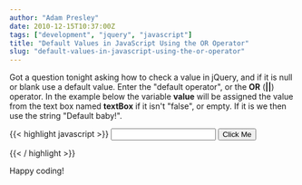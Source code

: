 ```yaml
---
author: "Adam Presley"
date: 2010-12-15T10:37:00Z
tags: ["development", "jquery", "javascript"]
title: "Default Values in JavaScript Using the OR Operator"
slug: "default-values-in-javascript-using-the-or-operator"
---
```


Got a question tonight asking how to check a value in jQuery, and if it
is null or blank use a default value. Enter the "default operator", or
the **OR** (**||**) operator. In the example below the variable
**value** will be assigned the value from the text box named **textBox** if it
isn't "false", or empty. If it is we then use the string "Default baby!".

{{< highlight javascript >}}
<input type="text" name="textBox" id="textBox" value="" />
<input type="button" name="btn" id="btn" value="Click Me" />

<script type="text/javascript">

   $(document).ready(function() {

      $("#btn").click(function() {
         var value = ($("#textBox").val() || "Default baby!");
         alert(value);
      });

   });

</script>
{{< / highlight >}}

Happy coding!
